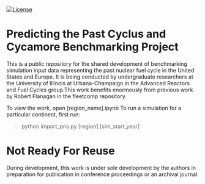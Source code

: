 [![License](https://img.shields.io/badge/License-BSD%203--Clause-blue.svg)](https://opensource.org/licenses/BSD-3-Clause)

Predicting the Past Cyclus and Cycamore Benchmarking Project
==============================================================

This is a public repository for the shared development of benchmarking
simulation input data representing the past nuclear fuel cycle in the United 
States and Europe. It is being conducted by undergraduate researchers at the 
University of Illinois at Urbana-Champaign in the Advanced Reactors and Fuel
Cycles group.This work benefits enormously from previous work by Robert Flanagan 
in the fleetcomp repository.

To view the work, open [region_name].ipynb
To run a simulation for a particular continent, first run:
> python import_pris.py [region] [sim_start_year]

Not Ready For Reuse
====================

During development, this work is under sole development by the authors in
preparation for publication in conference proceedings or an archival journal.
